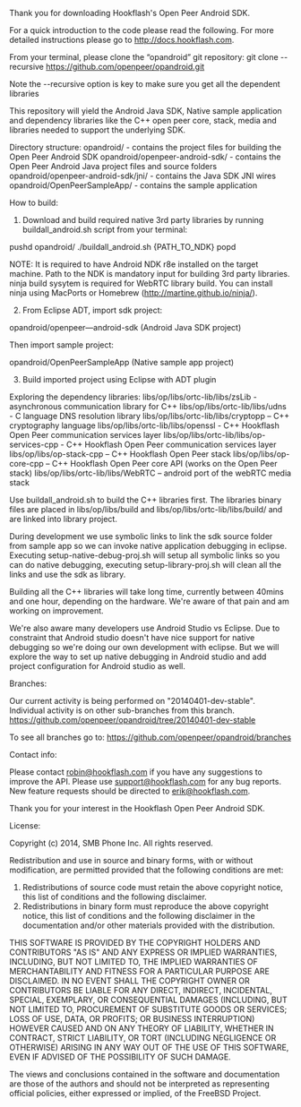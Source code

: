 Thank you for downloading Hookflash's Open Peer Android SDK.

For a quick introduction to the code please read the following. For more detailed instructions please go to http://docs.hookflash.com.


From your terminal, please clone the “opandroid” git repository:
git clone --recursive https://github.com/openpeer/opandroid.git

Note the --recursive option is key to make sure you get all the dependent libraries

This repository will yield the Android Java SDK, Native sample application and dependency libraries like the C++ open peer core, stack, media and libraries needed to support the underlying SDK.

Directory structure:
opandroid/                            - contains the project files for building the Open Peer Android SDK
opandroid/openpeer-android-sdk/       - contains the Open Peer Android Java project files and source folders
opandroid/openpeer-android-sdk/jni/   - contains the Java SDK JNI wires
opandroid/OpenPeerSampleApp/    	  - contains the sample application 

How to build:

1) Download and build required native 3rd party libraries by running buildall_android.sh script from your terminal:

pushd opandroid/
./buildall_android.sh {PATH_TO_NDK}
popd

NOTE: It is required to have Android NDK r8e installed on the target machine. Path to the NDK is mandatory input for building 3rd party libraries. ninja build sysytem is required for WebRTC library build. You can install ninja using MacPorts or Homebrew (http://martine.github.io/ninja/).


2) From Eclipse ADT, import sdk project:

opandroid/openpeer—android-sdk (Android Java SDK project)

Then import sample project:

opandroid/OpenPeerSampleApp (Native sample app project)

3) Build imported project using Eclipse with ADT plugin

Exploring the dependency libraries:
libs/op/libs/ortc-lib/libs/zsLib     	    - asynchronous communication library for C++
libs/op/libs/ortc-lib/libs/udns      	    - C language DNS resolution library
libs/op/libs/ortc-lib/libs/cryptopp   	    – C++ cryptography language
libs/op/libs/ortc-lib/libs/openssl	    	- C++ Hookflash Open Peer communication services layer
libs/op/libs/ortc-lib/libs/op-services-cpp  - C++ Hookflash Open Peer communication services layer
libs/op/libs/op-stack-cpp    		    	– C++ Hookflash Open Peer stack
libs/op/libs/op-core-cpp    		    	– C++ Hookflash Open Peer core API (works on the Open Peer stack)
libs/op/libs/ortc-lib/libs/WebRTC           – android port of the webRTC media stack

Use buildall_android.sh to build the C++ libraries first. The libraries binary files are placed in libs/op/libs/build and libs/op/libs/ortc-lib/libs/build/ and are linked into library project.

During development we use symbolic links to link the sdk source folder from sample app so we can invoke native application debugging in eclipse. Executing setup-native-debug-proj.sh will setup all symbolic links so you can do native debugging, executing setup-library-proj.sh will clean all the links and use the sdk as library.

Building all the C++ libraries will take long time, currently between 40mins and one hour, depending on the hardware. We're aware of that pain and am working on improvement.

We're also aware many developers use Android Studio vs Eclipse. Due to constraint that Android studio doesn't have nice support for native debugging so we're doing our own development with eclipse. But we will explore the way to set up native debugging in Android studio and add project configuration for Android studio as well.

Branches:

Our current activity is being performed on "20140401-dev-stable". Individual activity is on other sub-branches from this branch.
https://github.com/openpeer/opandroid/tree/20140401-dev-stable

To see all branches go to:
https://github.com/openpeer/opandroid/branches


Contact info:

Please contact robin@hookflash.com if you have any suggestions to improve the API. Please use support@hookflash.com for any bug reports. New feature requests should be directed to erik@hookflash.com.

Thank you for your interest in the Hookflash Open Peer Android SDK.

License:

 Copyright (c) 2014, SMB Phone Inc.
 All rights reserved.
 
 Redistribution and use in source and binary forms, with or without
 modification, are permitted provided that the following conditions are met:
 
 1. Redistributions of source code must retain the above copyright notice, this
 list of conditions and the following disclaimer.
 2. Redistributions in binary form must reproduce the above copyright notice,
 this list of conditions and the following disclaimer in the documentation
 and/or other materials provided with the distribution.
 
 THIS SOFTWARE IS PROVIDED BY THE COPYRIGHT HOLDERS AND CONTRIBUTORS "AS IS" AND
 ANY EXPRESS OR IMPLIED WARRANTIES, INCLUDING, BUT NOT LIMITED TO, THE IMPLIED
 WARRANTIES OF MERCHANTABILITY AND FITNESS FOR A PARTICULAR PURPOSE ARE
 DISCLAIMED. IN NO EVENT SHALL THE COPYRIGHT OWNER OR CONTRIBUTORS BE LIABLE FOR
 ANY DIRECT, INDIRECT, INCIDENTAL, SPECIAL, EXEMPLARY, OR CONSEQUENTIAL DAMAGES
 (INCLUDING, BUT NOT LIMITED TO, PROCUREMENT OF SUBSTITUTE GOODS OR SERVICES;
 LOSS OF USE, DATA, OR PROFITS; OR BUSINESS INTERRUPTION) HOWEVER CAUSED AND
 ON ANY THEORY OF LIABILITY, WHETHER IN CONTRACT, STRICT LIABILITY, OR TORT
 (INCLUDING NEGLIGENCE OR OTHERWISE) ARISING IN ANY WAY OUT OF THE USE OF THIS
 SOFTWARE, EVEN IF ADVISED OF THE POSSIBILITY OF SUCH DAMAGE.
 
 The views and conclusions contained in the software and documentation are those
 of the authors and should not be interpreted as representing official policies,
 either expressed or implied, of the FreeBSD Project.
